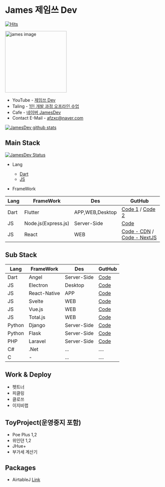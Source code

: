 # James 제임쓰 Dev 

[![Hits](https://hits.seeyoufarm.com/api/count/incr/badge.svg?url=https%3A%2F%2Fgithub.com%2Fdoyle-flutter&count_bg=%2379C83D&title_bg=%23555555&icon=&icon_color=%23E7E7E7&title=hits&edge_flat=false)](https://hits.seeyoufarm.com)

<a href="https://www.youtube.com/channel/UCjpik_Cbt0SeE5kBzao4nqg"><img src="https://raw.githubusercontent.com/doyle-flutter/Recipe/master/2019-11-21.webp" width="200px" alt="james image"></a> 
- YouTube - [제임쓰 Dev](https://www.youtube.com/channel/UCjpik_Cbt0SeE5kBzao4nqg)
- Taling - [1인 개발 과정 오프라인 수업](https://taling.me/Talent/Detail/10726)
- Cafe - [네이버 JamesDev](https://cafe.naver.com/flutterjames)
- Contact E-Mail - afzxc@naver.com

[![JamesDev github stats](https://github-readme-stats.vercel.app/api?username=doyle-flutter)](https://github.com/doyle-flutter?tab=repositories)  

## Main Stack

[![JamesDev Status](https://github-readme-stats.vercel.app/api/top-langs/?username=doyle-flutter&layout=compact)](https://github.com/doyle-flutter?tab=repositories)

- Lang
  - [Dart](https://github.com/doyle-flutter/basicDart)
  - [JS](https://github.com/doyle-flutter/basicJavascript) 

- FrameWork  

Lang | FrameWork | Des | GutHub
------------ | ------------- |------------- | ------------- 
Dart | Flutter | APP,WEB,Desktop | [Code 1](https://github.com/doyle-flutter/basicflutter) / [Code 2](https://github.com/doyle-flutter/Recipe)
JS | Node.js(Express.js) | Server-Side | [Code](https://github.com/doyle-flutter/basicflutter)
JS | React | WEB | [Code - CDN](https://github.com/doyle-flutter/basicReact) / [Code - NextJS](https://github.com/doyle-flutter/NodeJsExpressNextJsReact)


## Sub Stack
Lang | FrameWork | Des | GutHub
------------ | ------------- |------------- | ------------- 
Dart | Angel | Server-Side | [Code](https://github.com/doyle-flutter/Recipe)
JS | Electron | Desktop | [Code](https://github.com/doyle-flutter/myElectron)
JS | React-Native | APP | [Code](https://github.com/doyle-flutter/basicReactNative)
JS | Svelte | WEB | [Code](https://github.com/doyle-flutter/basicSvelte)
JS | Vue.js | WEB | [Code](https://github.com/doyle-flutter/basicVue)
JS | Total.js | WEB | [Code](https://github.com/doyle-flutter/basicTotal.js)
Python | Django | Server-Side | [Code](https://github.com/doyle-flutter/basicDjangoPython)
Python | Flask | Server-Side | [Code](https://github.com/doyle-flutter/jamesPythonFlaskBackEnd)
PHP | Laravel | Server-Side | [Code](https://github.com/doyle-flutter/basicPhpLaravel/tree/master/mylrv)
C# | .Net | ... |  ....
C | - | ... |  ....

## Work & Deploy
- 펫트너
- 피클링
- 클로쓰
- 이지비랩

## ToyProject(운영중지 포함)
- Poe Plus 1,2
- 위인뎐 1,2
- JHue+
- 부가세 계산기

## Packages 
- AirtableJ [Link](https://pub.dev/packages/airtablej)
